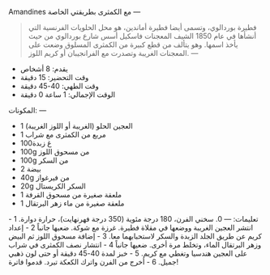 Amandines مع الكمثرى بطريقتي الخاصة
—
 > فطيرة بوردالوي، وتسمى أيضا فطيرة أماندين، هو محل الحلويات الفرنسية التي أنشأها في عام 1850 الشيف المعجنات فاسكيل أسس شارع بوردالوي من حيث يأخذ اسمها. وهو يتألف من قطع كبيرة من الكمثرى المسلوق وضعت على المعجنات الغريبة وتصدرت مع الفرانجيبان أو كريم اللوز.
—

* يقدم: 8 أشخاص
* وقت التحضير: 15 دقيقة
* وقت الطهي: 40-45 دقيقة
* الوقت الإجمالي: 1 ساعة 0 دقيقة

المكونات:
—
* 1 العجين الحلو (الغريبة أو اللوز الغريبة)
* 1 مربع من الكمثرى مع شراب
* 100غ زبدة
* 100g من مسحوق اللوز
* 100g من السكر
* 2 بيضة
* 40g من فيرغواز
* 20g السكر الكريستال
* 1 ملعقة صغيرة من مسحوق القرفة
* 1 ملعقة صغيرة من ماء زهر البرتقال

تعليمات:
—
0. سخني الفرن، 180 درجة مئوية (350 درجة فهرنهايت)، حرارة دوارة.
1 - انتشر العجين الغريبة ووضعها في مقلاة فطيرة. غرزة مع شوكة. ضعيها جانباً
2 - إعداد كريم عن طريق الجلد الزبدة والسكر لاستحبابهما معا.
3 - إضافة مسحوق اللوز ثم البيض وزهر البرتقال الماء، وتخلط مرة أخرى. ضعيها جانباً
4 - انتشار نصف الكمثرى في شراب على العجين هندسيا وتغطي مع كريم.
5 - خبز لمدة 40-45 دقيقة أو حتى لون ذهبي جميل.
6 - أخرج من الفرن واترك الكعكة تبرد. قدموا فاترة!